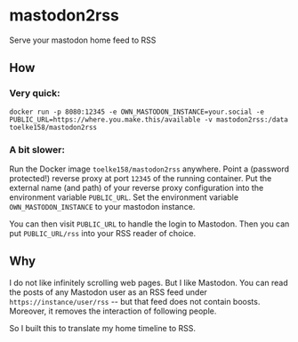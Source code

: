 # mastodon2rss
Serve your mastodon home feed to RSS

## How

### Very quick:
```
docker run -p 8080:12345 -e OWN_MASTODON_INSTANCE=your.social -e  PUBLIC_URL=https://where.you.make.this/available -v mastodon2rss:/data toelke158/mastodon2rss
```

### A bit slower:

Run the Docker image `toelke158/mastodon2rss` anywhere. Point a (password protected!) reverse proxy at port `12345` of the running container. Put the external name (and path) of your reverse proxy configuration into the environment variable `PUBLIC_URL`. Set the environment variable `OWN_MASTODON_INSTANCE` to your mastodon instance.

You can then visit `PUBLIC_URL` to handle the login to Mastodon. Then you can put `PUBLIC_URL/rss` into your RSS reader of choice.

## Why

I do not like infinitely scrolling web pages. But I like Mastodon. You can read the posts of any Mastodon user as an RSS feed under `https://instance/user/rss` -- but that feed does not contain boosts. Moreover, it removes the interaction of following people.

So I built this to translate my home timeline to RSS.
